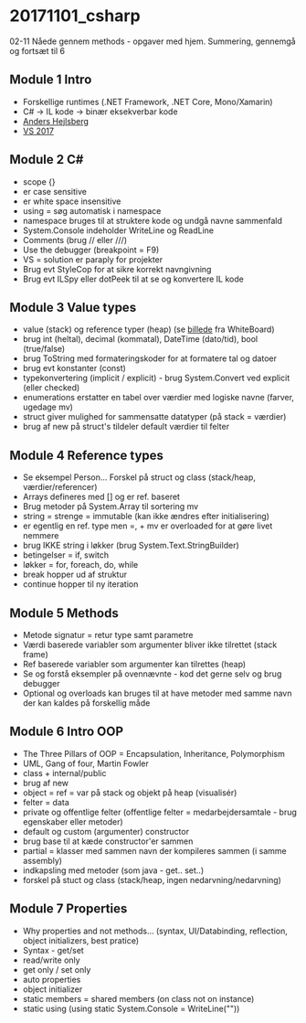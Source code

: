# 20171101_csharp

02-11 Nåede gennem methods - opgaver med hjem. Summering, gennemgå og fortsæt til 6

## Module 1 Intro
- Forskellige runtimes (.NET Framework, .NET Core, Mono/Xamarin)
- C# -> IL kode -> binær eksekverbar kode
- [Anders Hejlsberg](https://en.wikipedia.org/wiki/Anders_Hejlsberg)
- [VS 2017](https://www.visualstudio.com/)

## Module 2 C#
- scope {}
- er case sensitive
- er white space insensitive
- using = søg automatisk i namespace
- namespace bruges til at struktere kode og undgå navne sammenfald
- System.Console indeholder WriteLine og ReadLine
- Comments (brug // eller ///)
- Use the debugger (breakpoint = F9)
- VS = solution er paraply for projekter
- Brug evt StyleCop for at sikre korrekt navngivning
- Brug evt ILSpy eller dotPeek til at se og konvertere IL kode

## Module 3 Value types

- value (stack) og reference typer (heap) (se [billede](https://github.com/devcronberg/20171101_csharp/blob/master/ReadMe/CSHSHJ-32-1-live.png) fra WhiteBoard)
- brug int (heltal), decimal (kommatal), DateTime (dato/tid), bool (true/false)
- brug ToString med formateringskoder for at formatere tal og datoer
- brug evt konstanter (const)  
- typekonvertering (implicit / explicit) - brug System.Convert ved explicit (eller checked)
- enumerations erstatter en tabel over værdier med logiske navne (farver, ugedage mv)
- struct giver mulighed for sammensatte datatyper (på stack = værdier)
- brug af new på struct's tildeler default værdier til felter

## Module 4 Reference types
- Se eksempel Person... Forskel på struct og class (stack/heap, værdier/referencer)
- Arrays defineres med [] og er ref. baseret
- Brug metoder på System.Array til sortering mv
- string = strenge = immutable (kan ikke ændres efter initialisering)
- er egentlig en ref. type men =, + mv er overloaded for at gøre livet nemmere
- brug IKKE string i løkker (brug System.Text.StringBuilder)
- betingelser = if, switch
- løkker = for, foreach, do, while
- break hopper ud af struktur
- continue hopper til ny iteration

## Module 5 Methods
- Metode signatur = retur type samt parametre
- Værdi baserede variabler som argumenter bliver ikke tilrettet (stack frame)
- Ref baserede variabler som argumenter kan tilrettes (heap)
- Se og forstå eksempler på ovennævnte - kod det gerne selv og brug debugger
- Optional og overloads kan bruges til at have metoder med samme navn der kan kaldes på forskellig måde

## Module 6 Intro OOP
- The Three Pillars of OOP = Encapsulation, Inheritance, Polymorphism
- UML, Gang of four, Martin Fowler
- class + internal/public
- brug af new
- object = ref = var på stack og objekt på heap (visualisér)
- felter = data
- private og offentlige felter (offentlige felter = medarbejdersamtale - brug egenskaber eller metoder)
- default og custom (argumenter) constructor
- brug base til at kæde constructor'er sammen
- partial = klasser med sammen navn der kompileres sammen (i samme assembly)
- indkapsling med metoder (som java - get.. set..)
- forskel på stuct og class (stack/heap, ingen nedarvning/nedarvning)

## Module 7 Properties
- Why properties and not methods... (syntax, UI/Databinding, reflection, object initializers, best pratice)
- Syntax - get/set
- read/write only
- get only / set only
- auto properties
- object initializer
- static members = shared members (on class not on instance)
- static using (using static System.Console = WriteLine(""))
